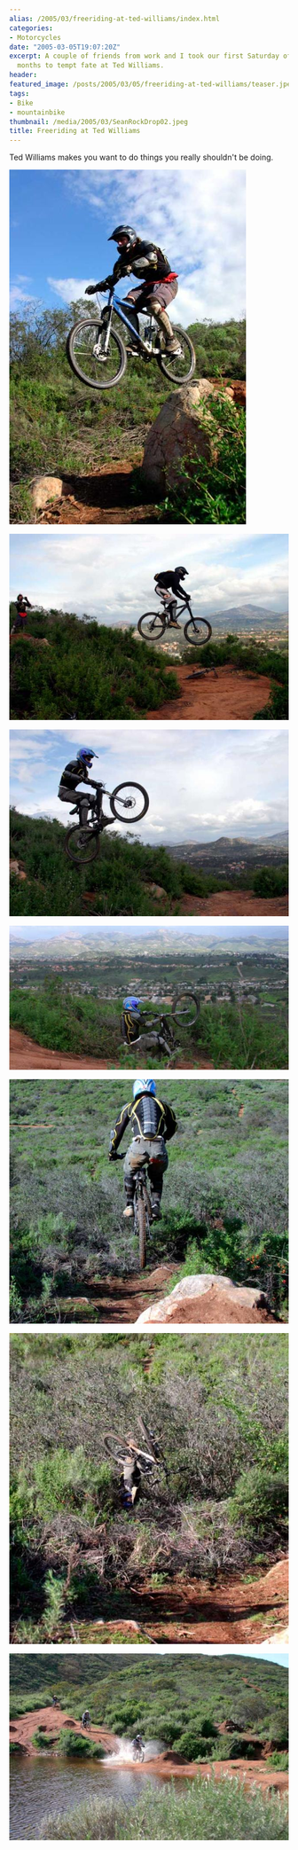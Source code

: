 ```yaml
---
alias: /2005/03/freeriding-at-ted-williams/index.html
categories:
- Motorcycles
date: "2005-03-05T19:07:20Z"
excerpt: A couple of friends from work and I took our first Saturday off in a few
  months to tempt fate at Ted Williams.
header:
featured_image: /posts/2005/03/05/freeriding-at-ted-williams/teaser.jpeg
tags:
- Bike
- mountainbike
thumbnail: /media/2005/03/SeanRockDrop02.jpeg
title: Freeriding at Ted Williams
---
```

Ted Williams makes you want to do things you really shouldn't be doing.

![](MarkRockDrop01.jpeg)

![](JoelRoadGap01.jpeg)

![](SeanRoadGap01.jpeg)

![](SeanRoadGap02.jpeg)

![](SeanRockDrop01.jpeg)

![](SeanRockDrop02.jpeg)

![](MtnBikeDudesInWater.jpeg)

